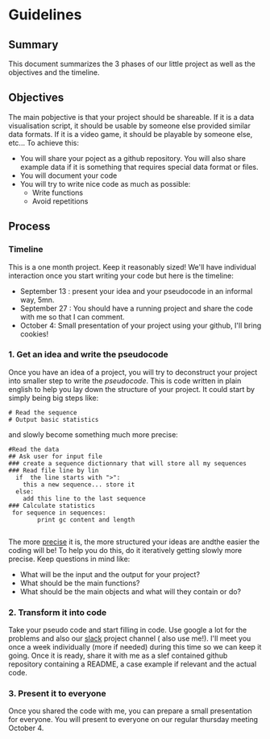 # Guidelines

## Summary

This document summarizes the 3 phases of our little project as well as the objectives and the timeline.

## Objectives
 
 The main pobjective is that your project should be shareable. If it is a data visualisation script, it should be usable by someone else provided similar data formats. If it is a video game, it should be playable by someone else, etc...
 To achieve this: 
 * You will share your poject as a github repository. You will also share example data if it is something that requires special data format or files.
 * You will document your code
 * You will try to write nice code as much as possible:
    * Write functions
    * Avoid repetitions
    

## Process

### Timeline


This is a one month project. Keep it reasonably sized! We'll have individual interaction once you start writing your code but here is the timeline:

* September 13 : present your idea and your pseudocode in an informal way, 5mn.
* September 27 : You should have a running project and share the code with me so that I can comment.
* October 4: Small presentation of your project using your github, I'll bring cookies!



###  1. Get an idea and write the pseudocode

Once you have an idea of a project, you will try to deconstruct your project into smaller step to write the *pseudocode*. This is code written in plain english to help you lay down the structure of your project. It could start by simply being big steps like:

```
# Read the sequence
# Output basic statistics
```

and slowly become something much more precise:

```
#Read the data
## Ask user for input file
### create a sequence dictionnary that will store all my sequences
### Read file line by lin
  if  the line starts with ">":
    this a new sequence... store it
  else:
    add this line to the last sequence
### Calculate statistics
 for sequence in sequences:
        print gc content and length 
  

```
The more [precise](http://www.unf.edu/~broggio/cop2221/2221pseu.htm) it is, the more structured your ideas are andthe easier the coding will be!
To help you do this, do it iteratively getting slowly more precise.
Keep questions in mind like:

* What will be the input and the output for your project?
* What should be the main functions?
* What should be the main objects and what will they contain or do?


### 2. Transform it into code

Take your pseudo code and start filling in code. Use google a lot for the problems and also our [slack](https://www.google.com/url?q=https://bioinfo-grouptalk.slack.com/&source=gmail&ust=1536201497630000&usg=AFQjCNGgd_DKvBsG7ekm55enZGI4t2p9-w) project channel ( also use me!). I'll meet you once a week individually (more if needed) during this time so we can keep it going. Once it is ready, share it with me as a slef contained github repository containing a README, a case example if relevant and the actual code.

### 3. Present it to everyone

Once you shared the code with me, you can prepare a small presentation for everyone. You will present to everyone on our regular thursday meeting October 4.

